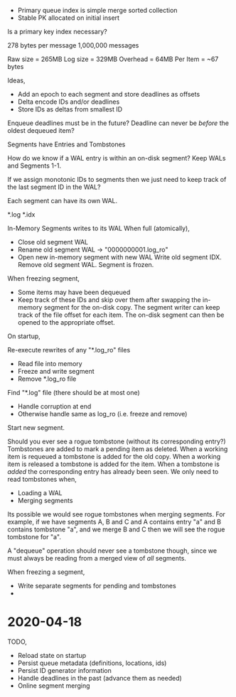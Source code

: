 
* Primary queue index is simple merge sorted collection
* Stable PK allocated on initial insert

Is a primary key index necessary?

278 bytes per message
1,000,000 messages

Raw size = 265MB
Log size = 329MB
Overhead = 64MB
Per Item = ~67 bytes

Ideas,
* Add an epoch to each segment and store deadlines as offsets
* Delta encode IDs and/or deadlines
* Store IDs as deltas from smallest ID



Enqueue deadlines must be in the future?
Deadline can never be _before_ the oldest dequeued item?

Segments have Entries and Tombstones

How do we know if a WAL entry is within an on-disk segment? Keep WALs and Segments 1-1.

If we assign monotonic IDs to segments then we just need to keep track of the
last segment ID in the WAL?

Each segment can have its own WAL.

*.log
*.idx

In-Memory Segments writes to its WAL
When full (atomically),
- Close old segment WAL
- Rename old segment WAL -> "0000000001.log_ro"
- Open new in-memory segment with new WAL
Write old segment IDX.
Remove old segment WAL.
Segment is frozen.

When freezing segment,
- Some items may have been dequeued
- Keep track of these IDs and skip over them after swapping the in-memory
  segment for the on-disk copy. The segment writer can keep track of the
  file offset for each item. The on-disk segment can then be opened to
  the appropriate offset.

On startup,

Re-execute rewrites of any "*.log_ro" files
- Read file into memory
- Freeze and write segment
- Remove *.log_ro file

Find "*.log" file (there should be at most one)
- Handle corruption at end
- Otherwise handle same as log_ro (i.e. freeze and remove)

Start new segment.

Should you ever see a rogue tombstone (without its corresponding entry?)
Tombstones are added to mark a pending item as deleted.
When a working item is requeued a tombstone is added for the old copy.
When a working item is released a tombstone is added for the item.
When a tombstone is _added_ the corresponding entry has already been seen.
We only need to read tombstones when,
- Loading a WAL
- Merging segments

Its possible we would see rogue tombstones when merging segments. For
example, if we have segments A, B and C and A contains entry "a" and B
contains tombstone "a", and we merge B and C then we will see the rogue
tombstone for "a".

A "dequeue" operation should never see a tombstone though, since we
must always be reading from a merged view of _all_ segments.

When freezing a segment,
- Write separate segments for pending and tombstones
-

# 2020-04-18

TODO,
- Reload state on startup
- Persist queue metadata (definitions, locations, ids)
- Persist ID generator information
- Handle deadlines in the past (advance them as needed)
- Online segment merging
